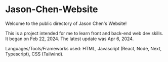 # Jason-Chen-Website
Welcome to the public directory of Jason Chen's Website!

This is a project intended for me to learn front and back-end web dev skills.
It began on Feb 22, 2024.
The latest update was Apr 6, 2024.

Languages/Tools/Frameworks used:
HTML,
Javascript (React, Node, Next, Typescript),
CSS (Tailwind).
